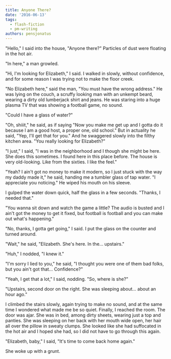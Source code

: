 ```yaml
---
title: Anyone There?
date: '2016-06-13'
tags:
  - flash-fiction
  - pm-writing
authors: pensjonatus
---
```


"Hello," I said into the house, "Anyone there?" Particles of dust were floating
in the hot air.

<!-- truncate -->

"In here," a man growled.

"Hi, I'm looking for Elizabeth," I said. I walked in slowly, without confidence,
and for some reason I was trying not to make the floor creek.

"No Elizabeth here," said the man, "You must have the wrong address." He was
lying on the couch, a scruffy looking man with an unkempt beard, wearing a dirty
old lumberjack shirt and jeans. He was staring into a huge plasma TV that was
showing a football game, no sound.

"Could I have a glass of water?"

"Oh, shiiit," he said, as if saying "Now you make me get up and I gotta do it
because I am a good host, a proper one, old school." But in actuality he said,
"Yep, I'll get that for you." And he swaggered slowly into the filthy kitchen
area. "You really looking for Elizabeth?"

"I just," I said, "I was in the neighborhood and I though she might be here. She
does this sometimes. I found here in this place before. The house is very
old-looking. Like from the sixties. I like the feel."

"Yeah? I ain't got no money to make it modern, so I just stuck with the way my
daddy made it," he said, handing me a tumbler glass of tap water. "I appreciate
you noticing." He wiped his mouth on his sleeve.

I gulped the water down quick, half the glass in a few seconds. "Thanks, I
needed that."

"You wanna sit down and watch the game a little? The audio is busted and I ain't
got the money to get it fixed, but football is football and you can make out
what's happening."

"No, thanks, I gotta get going," I said. I put the glass on the counter and
turned around.

"Wait," he said, "Elizabeth. She's here. In the... upstairs."

"Huh," I nodded, "I knew it."

"I'm sorry I lied to you," he said, "I thought you were one of them bad folks,
but you ain't got that... Confidence?"

"Yeah, I get that a lot," I said, nodding. "So, where is she?"

"Upstairs, second door on the right. She was sleeping about... about an hour
ago."

I climbed the stairs slowly, again trying to make no sound, and at the same time
I wondered what made me be so quiet. Finally, I reached the room. The door was
ajar. She was in bed, among dirty sheets, wearing just a top and panties. She
was sleeping on her back with her mouth wide open, her hair all over the pillow
in sweaty clumps. She looked like she had suffocated in the hot air and I hoped
she had, so I did not have to go through this again.

"Elizabeth, baby," I said, "It's time to come back home again."

She woke up with a grunt.
